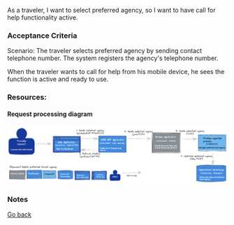 As a traveler, I want to select preferred agency, so I want to have call for help functionality active.  

### Acceptance Criteria

Scenario: The traveler selects preferred agency by sending contact telephone number. The system registers the agency's telephone number.

When the traveler wants to call for help from his mobile device, he sees the function is active and ready to use.

### Resources:

#### Request processing diagram

![Dynamic diagram](https://github.com/ExtravaganzaTeam/KATAS-2023/blob/main/current/user_stories/traveler/US_004_select_preferred_travel_agency.png "a title")  

### Notes


[Go back](../README.md)